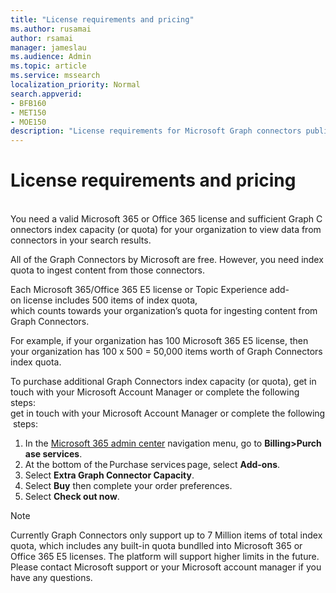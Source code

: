 ```yaml
---
title: "License requirements and pricing"
ms.author: rusamai
author: rsamai
manager: jameslau
ms.audience: Admin
ms.topic: article
ms.service: mssearch
localization_priority: Normal
search.appverid:
- BFB160
- MET150
- MOE150
description: "License requirements for Microsoft Graph connectors public preview for Microsoft Search"
---
```


# License requirements and pricing 
 
You need a valid Microsoft 365 or Office 365 license and sufficient Graph Connectors index capacity (or quota) for your organization to view data from connectors in your search results.  

All of the Graph Connectors by Microsoft are free. However, you need index quota to ingest content from those connectors.  

Each Microsoft 365/Office 365 E5 license or Topic Experience add-on license includes 500 items of index quota, which counts towards your organization’s quota for ingesting content from Graph Connectors. 

For example, if your organization has 100 Microsoft 365 E5 license, then your organization has 100 x 500 = 50,000 items worth of Graph Connectors index quota. 

To purchase additional Graph Connectors index capacity (or quota), get in touch with your Microsoft Account Manager or complete the following steps: get in touch with your Microsoft Account Manager or complete the following steps:

1. In the [Microsoft 365 admin center](https://admin.microsoft.com) navigation menu, go to **Billing>Purchase services**.
2. At the bottom of the Purchase services page, select **Add-ons**.
3. Select **Extra Graph Connector Capacity**.
4. Select **Buy** then complete your order preferences.
5. Select **Check out now**. 

>[!NOTE]
>Currently Graph Connectors only support up to 7 Million items of total index quota, which includes any built-in quota bundlled into Microsoft 365 or Office 365 E5 licenses. The platform will support higher limits in the future. Please contact Microsoft support or your Microsoft account manager if you have any questions.
